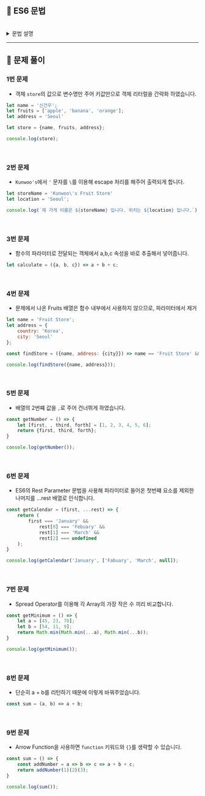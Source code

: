 ## 📘 ES6 문법

<br>

<details>
<summary>문법 설명</summary>

###  객체 초기화

**기존 방식**

- 기존 방식은 키,값을 전부 써주어야 해서 귀찮은 작업이 반복 되었습니다.

```js
let person = {name: 'name', age: 20};
```

<br>

**ES6 방식**

- 변수의 키,값을 자동으로 할당해주는 방식, 변수명과 객체의 키 값이 동일해야 합니다.

```js
let name = 'name';
let age = 20;

let person = {name, age}
```

---

### 객체 분해

**기존 방식**

- 변수 하나하나를 일일이 선언해야 하는 불편함이 있습니다.

```js
let person = {
    name: 'name',
    age: 20
};

let name = person.name;
let age = person.name
```

<br>

**ES6 방식**

- Kotlin 구조분해와 유사한 방식으로 키를 한번에 선언해 주는 방식입니다.
- 이것도 마찬가지로 person의 키값과 변수로 만들 변수명이 일치해야 합니다.

```js
let person = {
    name: 'name',
    age: 20
};

let {name, age} = person;
```

---

### Template Literal

**기존 방식**

- 문자열 중간중간 변수를 써주거나 더하는 방식으로 손이 많이 갑니다.

```js
let name = '이름';
console.log('제 이름은', name, '입니다.');
console.log('제 이름은 ' + ' 입니다.');
```

<br>

**ES6 방식**

```js
let name = '이름';
console.log(`제 이름은 ${name} 입니다.`)
```

---

### Spread Operation

- Spread를 사용할 때 배열이나 객체의 전체를 불러 오고 싶으면 `...`를 붙여줄 수 있습니다.
- 특정 값만 빼고 선언하고 싶다면 특정값을 따로 빼고 `...{변수명}`를 붙여주면 됩니다.
- 함수의 파라미터로도 들어갈 수 있고, 객체나 배열의 복사에도 자주 사용됩니다.

```js
let arr = [1,2,3];
let [a, ...rest] = arr;
console.log(a, rest);
```

---

### Arrow Function

- `function` 키워드를 사용하지 않고 함수를 선언하는 방법
- 함수가 1줄로 끝나면 `return`을 생략 가능합니다.
- Arrow Function에서 `this`는 사용할 수 없습니다.
- 그래서 완벽히 Function을 대체할 수 없습니다.
- 즉, 객체 내부 필드의 값이 함수이거나, 생성자를 만들 시 Function으로 만드는게 좋습니다.

```js
// 기존 방식
function printSomeString() {
     return 'ㅁㅁ';
}

// ES6 방식 - return 생력
const printSomeString = () => 'ㅁㅁ';

// ES6 방식 - return 생략 불가능
const printSomeString = () => {
    console.log('ㅁㅁ');
    return 'ㅇㅇ';
}
```

</details>

---

## 📘 문제 풀이

### 1번 문제

- 객체 `store`의 값으로 변수명만 주어 키값만으로 객체 리터럴을 간략화 하였습니다.

```js
let name = '신건우';
let fruits = ['apple', 'banana', 'orange'];
let address = 'Seoul'

let store = {name, fruits, address};

console.log(store);
```

<br>

### 2번 문제

- `Kunwoo's`에서 `'` 문자를 `\`를 이용해 escape 처리를 해주어 출력되게 합니다.

```js
let storeName = 'Kunwoo\'s Fruit Store'
let location = 'Seoul';

console.log(`제 가게 이름은 ${storeName} 입니다. 위치는 ${location} 입니다.`)
```

<br>

### 3번 문제

- 함수의 파라미터로 전달되는 객체에서 a,b,c 속성을 바로 추출해서 넣어줍니다.

```js
let calculate = ({a, b, c}) => a + b + c;
```

<br>

### 4번 문제

- 문제에서 나온 Fruits 배열은 함수 내부에서 사용하지 않으므로, 파라미터에서 제거

```js
let name = 'Fruit Store';
let address = {
    country: 'Korea',
    city: 'Seoul'
};

const findStore = ({name, address: {city}}) => name == 'Fruit Store' && city == 'Seoul';

console.log(findStore({name, address}));
```

<br>

### 5번 문제

- 배열의 2번쨰 값을 `,`로 주어 건너뛰게 하였습니다.

```js
const getNumber = () => {
    let [first, , third, forth] = [1, 2, 3, 4, 5, 6];
    return {first, third, forth};
}

console.log(getNumber());
```

<br>

### 6번 문제

- ES6의 Rest Parameter 문법을 사용해 파라미터로 들어온 첫번쨰 요소를 제외한 나머지를 ...rest 배열로 인식합니다.

```js
const getCalendar = (first, ...rest) => {
    return (
        first === 'January' &&
            rest[0] === 'Febuary' &&
            rest[1] === 'March' &&
            rest[2] === undefined
    );
}

console.log(getCalendar('January', ['Fabuary', 'March', null]);
```

<br>

### 7번 문제

- Spread Operator를 이용해 각 Array의 가장 작은 수 끼리 비교합니다.

```js
const getMinimum = () => {
    let a = [45, 23, 78];
    let b = [54, 11, 9];
    return Math.min(Math.min(...a), Math.min(...b));
}

console.log(getMinimum());
```

<br>

### 8번 문제

- 단순히 a + b를 리턴하기 때문에 이렇게 바꿔주었습니다.

```js
const sum = (a, b) => a + b;
```

<br>

### 9번 문제

- Arrow Function을 사용하면 `function` 키워드와 `{}`를 생략할 수 있습니다.

```js
const sum = () => {
    const addNumber = a => b => c => a + b + c;
    return addNumber(1)(2)(3);
}

console.log(sum());
```